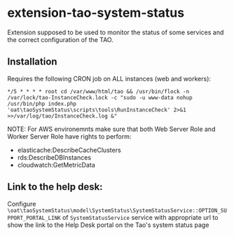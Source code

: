 # extension-tao-system-status

Extension supposed to be used to monitor the status of some services and the correct configuration of the TAO.


## Installation

Requires the following CRON job on ALL instances (web and workers):

```
*/5 * * * * root cd /var/www/html/tao && /usr/bin/flock -n /var/lock/tao-InstanceCheck.lock -c "sudo -u www-data nohup /usr/bin/php index.php 'oat\taoSystemStatus\scripts\tools\RunInstanceCheck' 2>&1 >>/var/log/tao/InstanceCheck.log &"
```

NOTE: For AWS environemnts make sure that both Web Server Role and Worker Server Role have rights to perform:
- elasticache:DescribeCacheClusters
- rds:DescribeDBInstances
- cloudwatch:GetMetricData

## Link to the help desk:

Configure `\oat\taoSystemStatus\model\SystemStatus\SystemStatusService::OPTION_SUPPORT_PORTAL_LINK` of `SystemStatusService` service 
with appropriate url to show the link to the Help Desk portal on the Tao's system status page 
